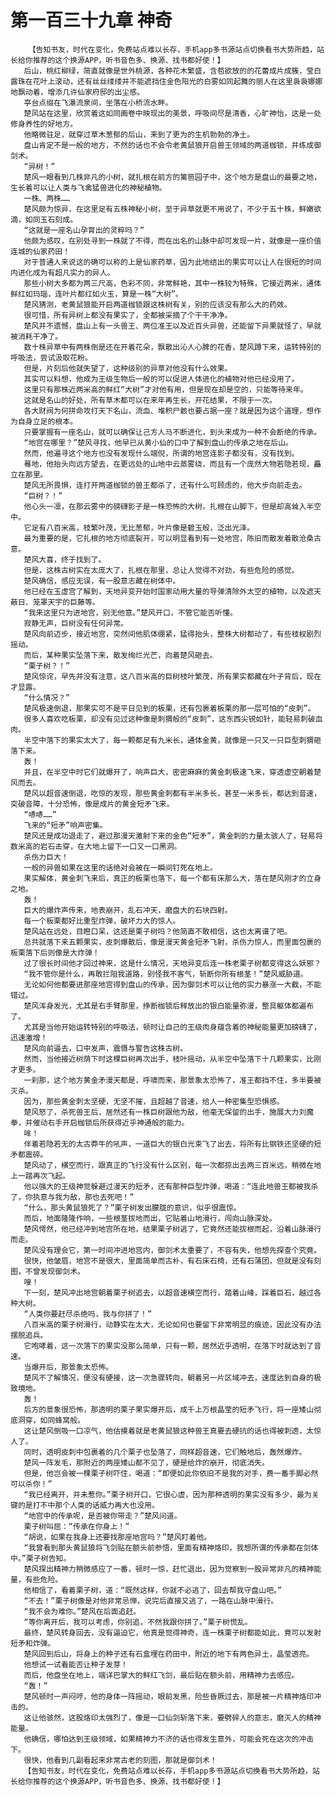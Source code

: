 # 第一百三十九章 神奇
        【告知书友，时代在变化，免费站点难以长存，手机app多书源站点切换看书大势所趋，站长给你推荐的这个换源APP，听书音色多、换源、找书都好使！】
       后山，桃红柳绿，简直就像是世外桃源，各种花木繁盛，含苞欲放的的花蕾成片成簇，莹白露珠在花叶上滚动，还有丝丝缕缕并不能遮挡住金色阳光的白雾如同起舞的丽人在这里袅袅娜娜地飘动着，增添几许仙家府邸的出尘感。
       亭台点缀在飞瀑流泉间，坐落在小桥流水畔。
       楚风站在这里，欣赏着这如同画卷中映现出的美景，呼吸间尽是清香，心旷神怡，这是一处修身养性的好地方。
       他略微驻足，就穿过草木葱郁的后山，来到了更为的生机勃勃的净土。
       盘山肯定不是一般的地方，不然的话也不会令老黄鼠狼开启兽王领域的两道枷锁，并练成御剑术。
       “异树！”
       楚风一眼看到几株非凡的小树，就扎根在前方的篱笆园子中，这个地方是盘山的最要之地，生长着可以让人类与飞禽猛兽进化的神秘植物。
       一株、两株……
       楚风颇为惊异，在这里足有五株神秘小树，至于异草就更不用说了，不少于五十株，鲜嫩欲滴，如同玉石刻成。
       “这就是一座名山孕育出的灵粹吗？”
       他颇为感叹，在别处寻到一株就了不得，而在出名的山脉中却可发现一片，就像是一座价值连城的仙家药田！
       对于普通人来说这的确可以称的上是仙家药草，因为此地结出的果实可以让人在很短的时间内进化成为有超凡实力的异人。
       那些小树大多都为两三尺高，色彩不同，非常鲜艳，其中一株较为特殊，它接近两米，通体鲜红如玛瑙，连叶片都红如火玉，算是一株“大树”。
       楚风猜测，老黄鼠狼能开启两道枷锁跟这株树有关，别的应该没有那么大的药效。
       很可惜，所有异树上都没有果实了，全都被采摘了个干干净净。
       楚风并不遗憾，盘山上有一头兽王、两位准王以及近百头异兽，还能留下异果就怪了，早就被消耗干净了。
       数十株异草中有两株倒是还在开着花朵，飘散出沁人心脾的花香，楚风蹲下来，运转特别的呼吸法，尝试汲取花粉。
       但是，片刻后他就失望了，这种级别的异草对他没有什么效果。
       其实可以料想，他成为王级生物后一般的可以促进人体进化的植物对他已经没用了。
       这里只有那株近两米高的鲜红“大树”才对他有用，但是现在却是空的，只能等待来年。
       这就是名山的好处，所有草木都可以在来年再生长，开花结果，不限于一次。
       各大财阀为何拼命攻打天下名山，流血、堆积尸骸也要占据一座？就是因为这个道理，想作为自身立足的根本。
       只要掌握有一座名山，就可以确保让己方人马不断进化，到头来成为一种不会断绝的传承。
       “地宫在哪里？”楚风寻找，他早已从黄小仙的口中了解到盘山的传承之地在后山。
       然而，他遍寻这个地方也没有发现什么端倪，所谓的地宫连影子都没有，没有找到。
       蓦地，他抬头向远方望去，在更远处的山地中云蒸雾绕，而且有一个庞然大物若隐若现，矗立在那里。
       楚风无所畏惧，连打开两道枷锁的兽王都杀了，还有什么可顾虑的，他大步向前走去。
       “巨树？！”
       他心头一凛，在那云雾中的磅礴影子是一株恐怖的大树，扎根在山脚下，但是却高耸入半空中。
       它足有八百米高，枝繁叶茂，无比葱郁，叶片像是碧玉般，泛出光泽。
       最为重要的是，它扎根的地方彻底裂开，可以明显看到有一处地宫，陈旧而散发着散沧桑古意。
       楚风大喜，终于找到了。
       但是，这株古树实在太庞大了，扎根在那里，总让人觉得不对劲，有些危险的感觉。
       楚风确信，感应无误，有一股意志藏在树体中。
       他已经在玉虚宫了解到，天地异变开始时国家动用大量的导弹清除外太空的植物，以及遮天蔽日、笼罩天宇的巨藤等。
       “我来这里只为进地宫，别无他意。”楚风开口，不管它能否听懂。
       寂静无声，巨树没有任何异常。
       楚风向前迈步，接近地宫，突然间他肌体绷紧，猛得抬头，整株大树都动了，有些枝杈剧烈摇动。
       而后，某种果实坠落下来，散发绚烂光芒，向着楚风砸去。
       “栗子树？！”
       楚风惊诧，早先并没有注意，这八百米高的巨树枝叶繁茂，所有果实都藏在叶子背后，现在才显露。
       “什么情况？”
       楚风极速倒退，那果实可不是平日见到的板栗，还有包裹着板栗的那一层可怕的“皮刺”。
       很多人喜欢吃板栗，却没有见过这种像是刺猬般的“皮刺”，这东西尖锐如针，能轻易刺破血肉。
       半空中落下的果实太大了，每一颗都足有九米长，通体金黄，就像是一只又一只巨型刺猬砸落下来。
       轰！
       并且，在半空中时它们就爆开了，响声巨大，密密麻麻的黄金刺极速飞来，穿透虚空朝着楚风而去。
       楚风以超音速倒退，吃惊的发现，那些黄金刺都有半米多长，甚至一米多长，都达到音速，突破音障，十分恐怖，像是成片的黄金短矛飞来。
       “哧哧……”
       飞来的“短矛”响声密集。
       楚风还是成功退走了，避过那漫天激射下来的金色“短矛”，黄金刺的力量太骇人了，轻易将数米高的岩石击穿，在大地上留下一口又一口黑洞。
       杀伤力巨大！
       一般的异兽如果在这里的话绝对会被在一瞬间钉死在地上。
       果实解体，黄金刺飞来后，真正的板栗也落下，每一个都有床那么大，落在楚风刚才的立身之地。
       轰！
       巨大的爆炸声传来，地表崩开，乱石冲天，磨盘大的石块四射。
       每一个板栗都好比重型炸弹，破坏力大的惊人。
       楚风站在远处，目瞪口呆，这还是栗子树吗？他简直不敢相信，这也太离谱了吧。
       总共就落下来五颗果实，皮刺爆散后，像是漫天黄金短矛飞射，杀伤力惊人，而里面包裹的板栗落下后则像是大炸弹！
       过了很长时间他才回过神来，这是什么情况，天地异变后连一株老栗子树都变得这么妖邪？
       “我不管你是什么，再敢拦阻我道路，别怪我不客气，斩断你所有根茎！”楚风威胁道。
       无论如何他都要进那座地宫得到盘山的传承，因为御剑术可以让他的实力暴涨一大截，不能错过。
       楚风浑身发光，尤其是右手臂那里，挣断枷锁后释放出的银白能量弥漫，整具躯体都遍布了。
       尤其是当他开始运转特别的呼吸法，顿时让自己的王级肉身蕴含着的神秘能量更加磅礴了，迅速激增！
       楚风向前逼去，口中发声，震慑与警告这株古树。
       然而，当他接近树荫下时这棵巨树再次出手，枝叶摇动，从半空中坠落下十几颗果实，比刚才更多。
       一刹那，这个地方黄金矛漫天都是，呼啸而来，那景象太恐怖了，准王都挡不住，多半要被灭杀。
       因为，那些黄金刺太坚硬，无坚不摧，且超越了音速，给人一种密集型恐惧感。
       楚风怒了，杀死兽王后，居然还有一株巨树跟他为敌，他毫无保留的出手，施展大力刘魔拳，并催动右手开启枷锁后所获得近乎神通般的能力。
       哞！
       伴着若隐若无的太古莽牛的吼声，一道巨大的银白光束飞了出去，将所有比钢铁还坚硬的短矛都震碎。
       楚风动了，横空而行，跟真正的飞行没有什么区别，每一次都掠出去两三百米远，稍微在地上一踏再次飞起。
       他以强大的王级神觉躲避过漫天的短矛，还有那种巨型炸弹，喝道：“连此地兽王都被我杀了，你执意与我为敌，那也去死吧！”
       “什么，那头黄鼠狼死了？”栗子树发出朦胧的意识，似乎很震惊。
       而后，地面隆隆作响，一些根茎拔地而出，它贴着山地滑行，闯向山脉深处。
       楚风愕然，他已经冲到地宫所在地，结果栗子树逃了，它竟然还能拔根而起，沿着山脉滑行而走。
       楚风没有理会它，第一时间冲进地宫内，御剑术太重要了，不容有失，他想先探查个究竟。
       很快，他皱眉，地宫不是很大，里面简单而古朴，有石床石椅，还有石蒲团，但就是没有刻图，不曾发现御剑术。
       嗖！
       下一刻，楚风冲出地宫朝着栗子树追去，以超音速横空而行，踏着山峰，踩着巨石，越过各种大树。
       “人类你要赶尽杀绝吗，我与你拼了！”
       八百米高的栗子树滑行，动静实在太大，无论如何也要留下非常明显的痕迹，因此没有办法摆脱追兵。
       它咆哮着，这一次落下的果实没那么简单，只有一颗，居然近乎透明，在落下时就达到了音速。
       当爆开后，那景象太恐怖。
       楚风不了解情况，便没有硬接，这一次急骤转向，朝着另一片区域冲去，速度达到自身的极致境地。
       轰！
       后方的景象很恐怖，那透明的栗子果实爆开后，成千上万根晶莹的短矛飞行，将一座矮山彻底洞穿，如同蜂窝般。
       这让楚风倒吸一口凉气，他估摸着就是老黄鼠狼这种兽王真要去硬抗的话也得被刺透，太惊人了。
       同时，透明皮刺中包裹着的几个栗子也坠落了，同样超音速，它们触地后，轰然爆炸。
       楚风一阵发毛，那附近的两座矮山都不见了，硬是给炸的崩开，彻底消失。
       但是，他岂会被一棵栗子树吓住，喝道：“即便如此你依旧不是我的对手，费一番手脚必然可以杀你！”
       “我已经离开，并未惹你。”栗子树开口，它很心虚，因为那种透明的果实没有多少，最为关键的是打不中那个人类的话威力再大也没用。
       “地宫中的传承呢，是否被你带走？”楚风问道。
       栗子树叫屈：“传承在你身上！”
       “胡说，如果在我身上还要找那座地宫吗？”楚风盯着他。
       “我曾看到那头黄鼠狼将飞剑贴在额头前参悟，里面有精神烙印，我想所谓的传承都在剑体中。”栗子树告知。
       楚风探出精神力稍微感应了一番，顿时一惊，赶忙退出，因为觉察到一股异常非凡的精神能量，有些危险。
       他相信了，看着栗子树，道：“既然这样，你就不必逃了，回去帮我守盘山吧。”
       “不去！”栗子树像是对他非常忌惮，说完后直接又逃了，一路在山脉中滑行。
       “我不会为难你。”楚风在后面追赶。
       “等你离开后，我可以考虑，你别追，不然我跟你拼了。”栗子树慌乱。
       最终，楚风转身回去，没有逼迫它，他真是觉得神奇，连一株栗子树都能如此，竟可以发射短矛和炸弹。
       楚风回到后山，将身上的种子还有石盒埋在药田中，附近的地下有两色异土，晶莹透亮。
       他想试一试看能否让种子发芽！
       而后，他盘坐在地上，端详巴掌大的鲜红飞剑，最后贴在额头前，用精神力去感应。
       “轰！”
       楚风顿时一声闷哼，他的身体一阵摇动，眼前发黑，险些昏厥过去，那是被一片精神烙印冲击的。
       这让他骇然，这股烙印太强烈了，像是一口仙剑斩落下来，要劈碎人的意志，磨灭人的精神能量。
       他确信，哪怕达到王级领域，如果精神力不济的话也得发生意外，可能会死在这次的冲击下。
       很快，他看到几副看起来非常古老的刻图，那就是御剑术！
       【告知书友，时代在变化，免费站点难以长存，手机app多书源站点切换看书大势所趋，站长给你推荐的这个换源APP，听书音色多、换源、找书都好使！】